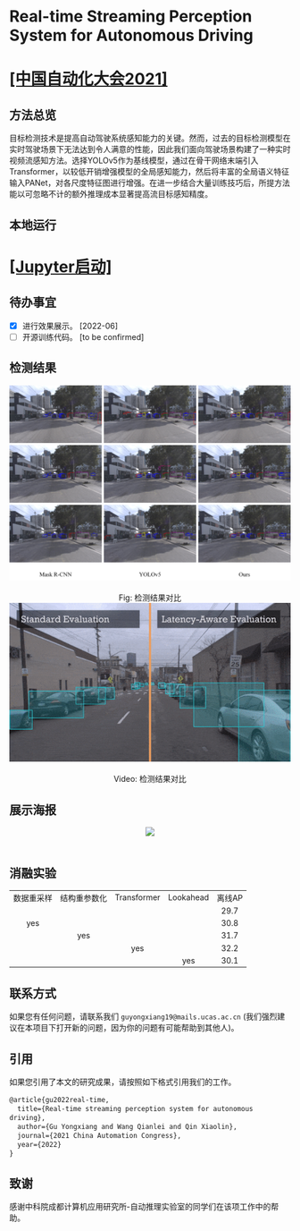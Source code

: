 # Real-time Streaming Perception System for Autonomous Driving 
# [[中国自动化大会2021]](https://ieeexplore.ieee.org/document/9728221)

## 方法总览
目标检测技术是提高自动驾驶系统感知能力的关键。然而，过去的目标检测模型在实时驾驶场景下无法达到令人满意的性能，因此我们面向驾驶场景构建了一种实时视频流感知方法。选择YOLOv5作为基线模型，通过在骨干网络末端引入Transformer，以较低开销增强模型的全局感知能力，然后将丰富的全局语义特征输入PANet，对各尺度特征图进行增强。在进一步结合大量训练技巧后，所提方法能以可忽略不计的额外推理成本显著提高流目标感知精度。

## 本地运行
# [[Jupyter启动]](http://192.168.0.159:8888/lab)

## 待办事宜
- [x] 进行效果展示。 [2022-06]
- [ ] 开源训练代码。 [to be confirmed]

## 检测结果
<div align="center">
  <img src="./assert/results.jpg"/>
</div>
<br>

<div align="center"> Fig: 检测结果对比 </div>

<div align="center">
  <img src="./assert/video.gif"/>
</div>
<br>

<div align="center"> Video: 检测结果对比 </div>

## 展示海报
<div align="center">
  <img src="./assert/poster.png"/>
</div>
<br>

## 消融实验
<table>
    <tr>
        <td align="center">数据重采样</td>
        <td align="center">结构重参数化</td>
        <td align="center">Transformer</td>
        <td align="center">Lookahead</td>
        <td align="center">离线AP </td>
    </tr>
    <tr>
        <td align="center"></td>
        <td align="center"></td>
        <td align="center"></td>
        <td align="center"></td>
        <td align="center">29.7 </td>
    </tr>
    <tr>
        <td align="center">yes</td>
        <td align="center"></td>
        <td align="center"></td>
        <td align="center"></td>
        <td align="center">30.8 </td>
    </tr>
    <tr>
        <td align="center"></td>
        <td align="center">yes</td>
        <td align="center"></td>
        <td align="center"></td>
        <td align="center">31.7 </td>
    </tr>
    <tr>
        <td align="center"></td>
        <td align="center"></td>
        <td align="center">yes</td>
        <td align="center"></td>
        <td align="center">32.2 </td>
    </tr>
    <tr>
        <td align="center"></td>
        <td align="center"></td>
        <td align="center"></td>
        <td align="center">yes</td>
        <td align="center">30.1 </td>
    </tr>
</table>

## 联系方式
如果您有任何问题，请联系我们 `guyongxiang19@mails.ucas.ac.cn` (我们强烈建议在本项目下打开新的问题，因为你的问题有可能帮助到其他人)。 

## 引用
如果您引用了本文的研究成果，请按照如下格式引用我们的工作。
```
@article{gu2022real-time,
  title={Real-time streaming perception system for autonomous driving},
  author={Gu Yongxiang and Wang Qianlei and Qin Xiaolin},
  journal={2021 China Automation Congress},
  year={2022}
}
```

## 致谢
感谢中科院成都计算机应用研究所-自动推理实验室的同学们在该项工作中的帮助。

